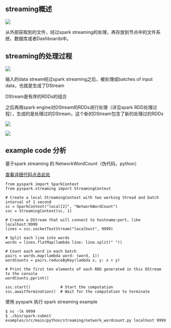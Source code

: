 ## streaming概述

![](http://spark.apache.org/docs/latest/img/streaming-arch.png)

从外部获取到的文件，经过spark streaming的处理，再存放到节点中的文件系统、数据库或者Dashboards中。


## streaming的处理过程
![](http://spark.apache.org/docs/latest/img/streaming-flow.png)

输入的data stream经过spark streaming之后，被处理成batches of input data，也就是生成了DStream

DStream是有序的RDDs的组合

之后再用spark engine对DStream的RDDs进行处理（详见spark RDD处理过程），生成的是处理过的DStream，这个新的DStream包含了新的处理过的RDDs

![](http://spark.apache.org/docs/latest/img/streaming-dstream.png)

![](http://spark.apache.org/docs/latest/img/streaming-dstream-ops.png)


## example code 分析

基于spark streaming 的 NetworkWordCount（伪代码，python）

[查看详细代码点击此处](https://github.com/apache/spark/blob/v2.3.0/examples/src/main/python/streaming/network_wordcount.py)

    from pyspark import SparkContext
    from pyspark.streaming import StreamingContext

    # Create a local StreamingContext with two working thread and batch interval of 1 second
    sc = SparkContext("local[2]", "NetworkWordCount")
    ssc = StreamingContext(sc, 1)
    
    # Create a DStream that will connect to hostname:port, like localhost:9999
    lines = ssc.socketTextStream("localhost", 9999)

    # Split each line into words
    words = lines.flatMap(lambda line: line.split(" ")) 

    # Count each word in each batch
    pairs = words.map(lambda word: (word, 1))
    wordCounts = pairs.reduceByKey(lambda x, y: x + y)

    # Print the first ten elements of each RDD generated in this DStream to the console
    wordCounts.pprint()

    ssc.start()             # Start the computation
    ssc.awaitTermination()  # Wait for the computation to terminate

使用 pyspark 执行 spark streaming example
    
    $ nc -lk 9999
    $ ./bin/spark-submit examples/src/main/python/streaming/network_wordcount.py localhost 9999






